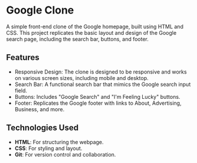 # Google Clone

A simple front-end clone of the Google homepage, built using HTML and CSS. This project replicates the basic layout and design of the Google search page, including the search bar, buttons, and footer.

## Features

- Responsive Design: The clone is designed to be responsive and works on various screen sizes, including mobile and desktop.
- Search Bar: A functional search bar that mimics the Google search input field.
- Buttons: Includes "Google Search" and "I'm Feeling Lucky" buttons.
- Footer: Replicates the Google footer with links to About, Advertising, Business, and more.

## Technologies Used

- **HTML**: For structuring the webpage.
- **CSS**: For styling and layout.
- **Git**: For version control and collaboration.
